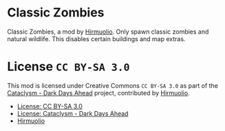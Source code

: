 # Classic Zombies
Classic Zombies, a mod by [Hirmuolio](https://github.com/Hirmuolio).
Only spawn classic zombies and natural wildlife. This disables certain buildings and map extras.


# License `CC BY-SA 3.0`
This mod is licensed under Creative Commons `CC BY-SA 3.0` as part of the [Cataclysm - Dark Days Ahead](https://github.com/CleverRaven/Cataclysm-DDA) project, contributed by [Hirmuolio](https://github.com/Hirmuolio).
- [License: CC BY-SA 3.0](https://creativecommons.org/licenses/by-sa/3.0/)
- [License: Cataclysm - Dark Days Ahead](https://github.com/CleverRaven/Cataclysm-DDA/blob/master/LICENSE.txt)
- [Hirmuolio](https://github.com/Hirmuolio)


